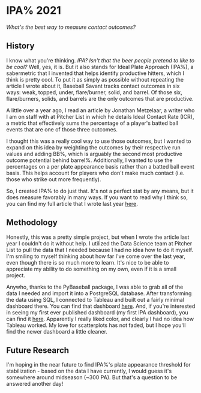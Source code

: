 # IPA% 2021
_What's the best way to measure contact outcomes?_

## History
I know what you're thinking. _IPA? Isn't that the beer people pretend to like to be cool?_ Well, yes, it is. But it also stands for Ideal Plate Approach (IPA%), a sabermetric that I invented that helps identify productive hitters, which I think is pretty cool. To put it as simply as possible without repeating the article I wrote about it, Baseball Savant tracks contact outcomes in six ways: weak, topped, under, flare/burner, solid, and barrel. Of those six, flare/burners, solids, and barrels are the only outcomes that are productive.

A little over a year ago, I read an article by Jonathan Metzelaar, a writer who I am on staff with at Pitcher List in which he details Ideal Contact Rate (ICR), a metric that effectively sums the percentage of a player's batted ball events that are one of those three outcomes.

I thought this was a really cool way to use those outcomes, but I wanted to expand on this idea by weighting the outcomes by their respective run values and adding BB%, which is arguably the second most productive outcome potential behind barrel%. Additionally, I wanted to use the percentages on a per plate appearance basis rather than a batted ball event basis. This helps account for players who don't make much contact (i.e. those who strike out more frequently).   

So, I created IPA% to do just that. It's not a perfect stat by any means, but it does measure favorably in many ways. If you want to read why I think so, you can find my full article that I wrote last year [here](https://www.pitcherlist.com/an-expansion-on-ideal-contact-rate-introducing-ipa/).

## Methodology
Honestly, this was a pretty simple project, but when I wrote the article last year I couldn't do it without help. I utilized the Data Science team at Pitcher List to pull the data that I needed because I had no idea how to do it myself. I'm smiling to myself thinking about how far I've come over the last year, even though there is so much more to learn. It's nice to be able to appreciate my ability to do something on my own, even if it is a small project.

Anywho, thanks to the PyBaseball package, I was able to grab all of the data I needed and import it into a PostgreSQL database. After transforming the data using SQL, I connected to Tableau and built out a fairly minimal dashboard there. You can find that dashboard [here](https://public.tableau.com/views/IPADashboard2021/Dashboard1?:language=en-US&publish=yes&:display_count=n&:origin=viz_share_link). And, if you're interested in seeing my first ever published dashboard (my first IPA dashboard), you can find it [here](https://public.tableau.com/views/IPA_16121284049440/Dashboard1?:language=en-US&:display_count=n&:origin=viz_share_link). Apparently I really liked color, and clearly I had no idea how Tableau worked. My love for scatterplots has not faded, but I hope you'll find the newer dashboard a little cleaner. 

## Future Research
I'm hoping in the near future to find IPA%'s plate appearance threshold for stabilization - based on the data I have currently, I would guess it's somewhere around midseason (~300 PA). But that's a question to be answered another day!
